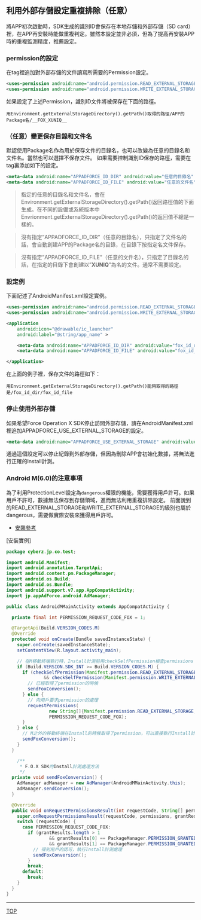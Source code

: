 ## 利用外部存儲設定重複排除（任意）

將APP初次啟動時，SDK生成的識別ID會保存在本地存儲和外部存儲（SD card）裡，在APP再安裝時能做重複判定。雖然本設定並非必須，但為了提高再安裝APP時的重複監測精度，推薦設定。

### permission的設定

在<manifest>tag裡追加對外部存儲的文件讀寫所需要的Permission設定。

```xml
<uses-permission android:name="android.permission.READ_EXTERNAL_STORAGE" /><uses-permission android:name="android.permission.WRITE_EXTERNAL_STORAGE" />
```

如果設定了上述Permission，識別ID文件將被保存在下面的路徑。

```
用Environment.getExternalStorageDirectory().getPath()取得的路徑/APP的Package名/__FOX_XUNIQ__
```

### （任意）變更保存目錄和文件名

默認使用Package名作為用於保存文件的目錄名，也可以改變為任意的目錄名和文件名。當然也可以選擇不保存文件。
如果需要控制識別ID保存的路徑，需要在<application>tag裏添加如下的設定。


```xml
<meta-data android:name="APPADFORCE_ID_DIR" android:value="任意的目錄名" />
<meta-data android:name="APPADFORCE_ID_FILE" android:value="任意的文件名" />
```

> 指定的任意的目錄名和文件名，會在Environment.getExternalStorageDirectory().getPath()返回路徑值的下面生成。在不同的設備或系統版本中Envrionment.getExternalStorageDirectory().getPath()的返回值不總是一樣的。<br>

> 沒有指定”APPADFORCE_ID_DIR”（任意的目錄名），只指定了文件名的話，會自動創建APP的Package名的目錄，在目錄下按指定名文件保存。<br>

> 沒有指定”APPADFORCE_ID_FILE”（任意的文件名），只指定了目錄名的話，在指定的目錄下會創建以”__XUNIQ__”為名的文件。通常不需要設定。


### 設定例

下面記述了AndroidManifest.xml設定實例。

```xml
<uses-permission android:name="android.permission.READ_EXTERNAL_STORAGE" /><uses-permission android:name="android.permission.WRITE_EXTERNAL_STORAGE" />

<application
	android:icon="@drawable/ic_launcher"
	android:label="@string/app_name" >

	<meta-data android:name="APPADFORCE_ID_DIR" android:value="fox_id_dir" />
	<meta-data android:name="APPADFORCE_ID_FILE" android:value="fox_id_file" />

</application>

```

在上面的例子裡，保存文件的路徑如下：

```
用Environment.getExternalStorageDirectory().getPath()能夠取得的路徑是/fox_id_dir/fox_id_file
```

### 停止使用外部存儲

如果希望Force Operation X SDK停止訪問外部存儲，請在AndroidManifest.xml裡追加APPADFORCE_USE_EXTERNAL_STORAGE的設定。
```xml
<meta-data android:name="APPADFORCE_USE_EXTERNAL_STORAGE" android:value="0" />
```

通過這個設定可以停止紀錄到外部存儲，但因為刪除APP會初始化數據，將無法進行正確的Install計測。


### Android M(6.0)的注意事項

為了利用ProtectionLevel設定為`dangerous`權限的機能，需要獲得用戶許可。如果用戶不許可，數據無法保存到存儲領域，進而無法利用重複排除設定。
前面說到的READ_EXTERNAL_STORAGE和WRITE_EXTERNAL_STORAGE的級別也屬於dangerous，需要做實際安裝來獲得用戶許可。


* [安裝參考](https://developer.android.com/training/permissions/requesting.html#perm-request)

[安裝實例]
```java
package cyberz.jp.co.test;

import android.Manifest;
import android.annotation.TargetApi;
import android.content.pm.PackageManager;
import android.os.Build;
import android.os.Bundle;
import android.support.v7.app.AppCompatActivity;
import jp.appAdForce.android.AdManager;

public class AndroidMMainActivity extends AppCompatActivity {

  private final int PERMISSION_REQUEST_CODE_FOX = 1;

  @TargetApi(Build.VERSION_CODES.M)
  @Override
  protected void onCreate(Bundle savedInstanceState) {
    super.onCreate(savedInstanceState);
    setContentView(R.layout.activity_main);

    // 在M移動終端執行時，Install計測前用checkSelfPermission檢查permissions
    if (Build.VERSION.SDK_INT >= Build.VERSION_CODES.M) {
      if (checkSelfPermission(Manifest.permission.READ_EXTERNAL_STORAGE) == PackageManager.PERMISSION_GRANTED
              && checkSelfPermission(Manifest.permission.WRITE_EXTERNAL_STORAGE) == PackageManager.PERMISSION_GRANTED) {
        // 已經取得了permission的時候
        sendFoxConversion();
      } else {
        // 向用戶要求permission的處理
        requestPermissions(
                new String[]{Manifest.permission.READ_EXTERNAL_STORAGE, Manifest.permission.WRITE_EXTERNAL_STORAGE},
                PERMISSION_REQUEST_CODE_FOX);
      }
    } else {
      // M之外的移動終端在Install的時候取得了permission，可以直接執行Install計測
      sendFoxConversion();
    }
  }

	/**
	 * F.O.X SDK的Install計測處理方法
	 */
  private void sendFoxConversion() {
    AdManager adManager = new AdManager(AndroidMMainActivity.this);
    adManager.sendConversion();
  }

  @Override
  public void onRequestPermissionsResult(int requestCode, String[] permissions, int[] grantResults) {
    super.onRequestPermissionsResult(requestCode, permissions, grantResults);
    switch (requestCode) {
      case PERMISSION_REQUEST_CODE_FOX:
        if (grantResults.length > 1
                && grantResults[0] == PackageManager.PERMISSION_GRANTED
                && grantResults[1] == PackageManager.PERMISSION_GRANTED) {
          // 得到用戶的認可，執行Install計測處理
          sendFoxConversion();
        }
        break;
      default:
        break;
    }
  }
}
```

---
[TOP](/lang/zh-tw/README.md)
